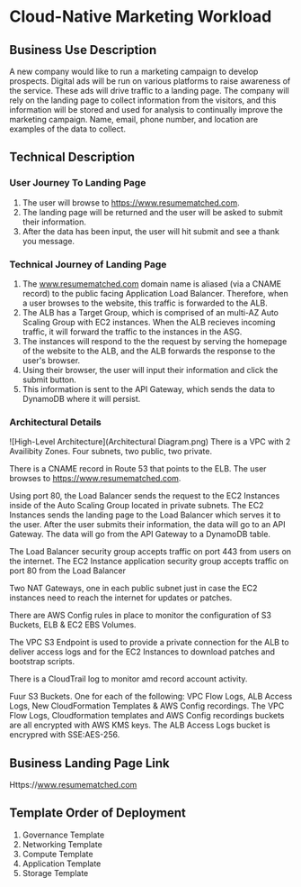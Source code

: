 # Cloud-Native Marketing Workload 

## Business Use Description 

A new company would like to run a marketing campaign to develop prospects. Digital ads will be run on various platforms to raise awareness of the service. These ads will drive traffic to a landing page. The company will rely on the landing page to collect information from the visitors, and this information will be stored and used for analysis to continually improve the marketing campaign. Name, email, phone number, and location are examples of the data to collect.

## Technical Description

### User Journey To Landing Page

1. The user will browse to https://www.resumematched.com. 
2. The landing page will be returned and the user will be asked to submit their information.
3. After the data has been input, the user will hit submit and see a thank you message.

### Technical Journey of Landing Page

1. The www.resumematched.com domain name is aliased (via a CNAME record) to the public facing Application Load Balancer. Therefore, when a user browses to the website, this traffic is forwarded to the ALB.
2. The ALB has a Target Group, which is comprised of an multi-AZ Auto Scaling Group with EC2 instances. When the ALB recieves incoming traffic, it will forward the traffic to the instances in the ASG.
3. The instances will respond to the the request by serving the homepage of the website to the ALB, and the ALB forwards the response to the user's browser.
4. Using their browser, the user will input their information and click the submit button.
5. This information is sent to the API Gateway, which sends the data to DynamoDB where it will persist. 

### Architectural Details
![High-Level Architecture](Architectural Diagram.png)
There is a VPC with 2 Availibity Zones. Four subnets, two public, two private.

There is a CNAME record in Route 53 that points to the ELB. The user browses to https://www.resumematched.com. 

Using port 80, the Load Balancer sends the request to the EC2 Instances inside of the Auto Scaling Group located in private subnets. The EC2 Instances sends the landing page to the Load Balancer which serves it to the user. After the user submits their information, the data will go to an API Gateway. The data will go from the API Gateway to a DynamoDB table.

The Load Balancer security group accepts traffic on port 443 from users on the internet. The EC2 Instance application security group accepts traffic on port 80 from the Load Balancer

Two NAT Gateways, one in each public subnet just in case the EC2 instances need to reach the internet for updates or patches.

There are AWS Config rules in place to monitor the configuration of S3 Buckets, ELB & EC2 EBS Volumes.

The VPC S3 Endpoint is used to provide a private connection for the ALB to deliver access logs and for the EC2 Instances to download patches and bootstrap scripts.

There is a CloudTrail log to monitor amd record account activity.

Fuur S3 Buckets. One for each of the following: VPC Flow Logs, ALB Access Logs, New CloudFormation Templates & AWS Config recordings. The VPC Flow Logs, Cloudformation templates and AWS Config recordings buckets are all encrypted with AWS KMS keys. The ALB Access Logs bucket is encrypred with SSE:AES-256.


## Business Landing Page Link

Https://www.resumematched.com

## Template Order of Deployment

1. Governance Template
2. Networking Template
3. Compute Template
4. Application Template
5. Storage Template









